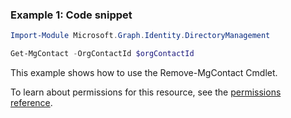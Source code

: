 ### Example 1: Code snippet

```powershellImport-Module Microsoft.Graph.Identity.DirectoryManagement

Get-MgContact -OrgContactId $orgContactId
```
This example shows how to use the Remove-MgContact Cmdlet.
To learn about permissions for this resource, see the [permissions reference](/graph/permissions-reference).

